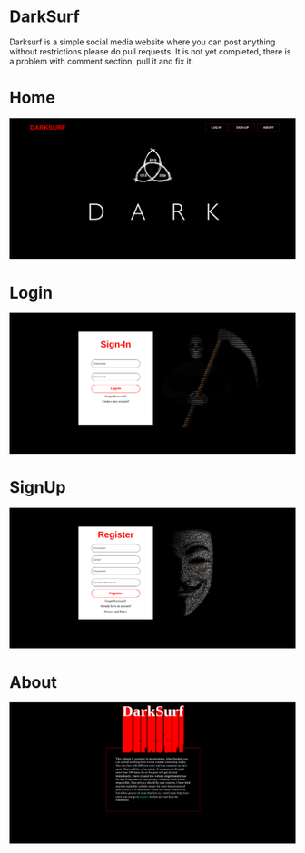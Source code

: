 # DarkSurf

Darksurf is a simple social media website where you can post anything without restrictions please do pull requests. It is not yet completed, there is a problem with comment section, pull it and fix it.
# Home
![screenshots](https://github.com/redspider001432/DarkSurf/blob/master/screenshots/Screenshot%20from%202023-03-16%2019-44-15.png?raw=true)

# Login
![Login](https://github.com/redspider001432/DarkSurf/blob/master/screenshots/Screenshot%20from%202023-03-16%2019-44-29.png?raw=true)

# SignUp
![SignUp](https://github.com/redspider001432/DarkSurf/blob/master/screenshots/Screenshot%20from%202023-03-16%2019-44-40.png?raw=true)

# About
![About](https://github.com/redspider001432/DarkSurf/blob/master/screenshots/Screenshot%20from%202023-03-16%2020-07-02.png?raw=true)
